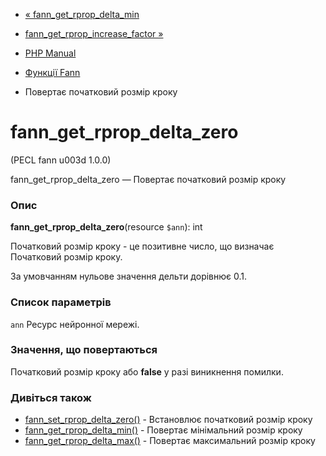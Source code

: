 - [« fann_get_rprop_delta_min](function.fann-get-rprop-delta-min.md)
- [fann_get_rprop_increase_factor
»](function.fann-get-rprop-increase-factor.md)

- [PHP Manual](index.md)
- [Функції Fann](ref.fann.md)
- Повертає початковий розмір кроку

# fann_get_rprop_delta_zero

(PECL fann u003d 1.0.0)

fann_get_rprop_delta_zero — Повертає початковий розмір кроку

### Опис

**fann_get_rprop_delta_zero**(resource `$ann`): int

Початковий розмір кроку - це позитивне число, що визначає
Початковий розмір кроку.

За умовчанням нульове значення дельти дорівнює 0.1.

### Список параметрів

`ann`
Ресурс нейронної мережі.

### Значення, що повертаються

Початковий розмір кроку або **false** у разі виникнення помилки.

### Дивіться також

- [fann_set_rprop_delta_zero()](function.fann-set-rprop-delta-zero.md) -
Встановлює початковий розмір кроку
- [fann_get_rprop_delta_min()](function.fann-get-rprop-delta-min.md) -
Повертає мінімальний розмір кроку
- [fann_get_rprop_delta_max()](function.fann-get-rprop-delta-max.md) -
Повертає максимальний розмір кроку
